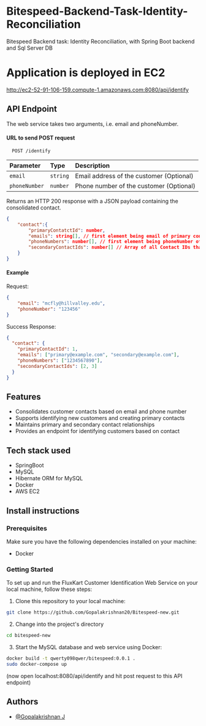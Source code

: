 # Bitespeed-Backend-Task-Identity-Reconciliation

Bitespeed Backend task: Identity Reconciliation, with Spring Boot backend and Sql Server DB


# Application is deployed in EC2
http://ec2-52-91-106-159.compute-1.amazonaws.com:8080/api/identify


## API Endpoint 

The web service takes two arguments, i.e. email and phoneNumber. 

#### URL to send POST request

```http
  POST /identify
```

| Parameter | Type     | Description                    |
| :-------- | :------- | :------------------------- |
| `email`   | `string` | Email address of the customer (Optional)|
| `phoneNumber` | `number` | Phone number of the customer (Optional)| 


Returns an HTTP 200 response with a JSON payload containing the consolidated contact.


```json
{
	"contact":{
		"primaryContatctId": number,
		"emails": string[], // first element being email of primary contact 
		"phoneNumbers": number[], // first element being phoneNumber of priary contact
		"secondaryContactIds": number[] // Array of all Contact IDs that are "seondary" to the primary contact
	}
}
```
#### Example 
Request:

```json
{
	"email": "mcfly@hillvalley.edu",
	"phoneNumber": "123456"
}
```

Success Response:

```json
{
  "contact": {
    "primaryContactId": 1,
    "emails": ["primary@example.com", "secondary@example.com"],
    "phoneNumbers": ["1234567890"],
    "secondaryContactIds": [2, 3]
  }
}
```

## Features

- Consolidates customer contacts based on email and phone number
- Supports identifying new customers and creating primary contacts
- Maintains primary and secondary contact relationships
- Provides an endpoint for identifying customers based on contact 

## Tech stack used

- SpringBoot
- MySQL
- Hibernate ORM for MySQL
- Docker
- AWS EC2

## Install instructions

### Prerequisites

Make sure you have the following dependencies installed on your machine:

- Docker

### Getting Started

To set up and run the FluxKart Customer Identification Web Service on your local machine, follow these steps:

1. Clone this repository to your local machine:

```bash
git clone https://github.com/Gopalakrishnan20/Bitespeed-new.git
```

2. Change into the project's directory

```bash
cd bitespeed-new
```

3. Start the MySQL database and web service using Docker:
```bash
docker build -t qwerty098qwer/bitespeed:0.0.1 .
sudo docker-compose up
```
(now open localhost:8080/api/identify and hit post request to this API endpoint)




## Authors

- [@Gopalakrishnan J](https://github.com/Gopalakrishnan20)
